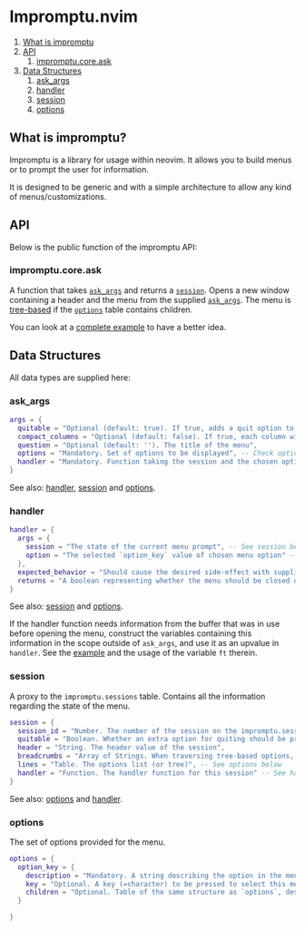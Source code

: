 # Impromptu.nvim

1. [What is impromptu](#what-is-impromptu?)
2. [API](#api)
    1. [impromptu.core.ask](#impromptu.core.ask)
3. [Data Structures](#data-structures)
    1. [ask_args](#ask_args)
    2. [handler](#handler)
    3. [session](#session)
    4. [options](#options)

## What is impromptu?

Impromptu is a library for usage within neovim. It allows you to build menus or to prompt the user for information.

It is designed to be generic and with a simple architecture to allow any kind of menus/customizations.

## API

Below is the public function of the impromptu API:

### impromptu.core.ask

A function that takes [`ask_args`](#ask_args) and returns a [`session`](#session).
Opens a new window containing a header and the menu from the supplied [`ask_args`](#ask_args).
The menu is [tree-based](tree-based.md) if the [`options`](#options) table contains children.

You can look at a [complete example](sample.md) to have a better idea.

## Data Structures

All data types are supplied here:

### ask_args
```lua
args = {
  quitable = "Optional (default: true). If true, adds a quit option to the menu",
  compact_columns = "Optional (default: false). If true, each column will have different widths.",
  question = "Optional (default: ''). The title of the menu",
  options = "Mandatory. Set of options to be displayed", -- Check options below
  handler = "Mandatory. Function taking the session and the chosen option. For tree-based menus only called for the leaf nodes." -- Check handler and session below
}
```
See also: [handler](#handler), [session](#session) and [options](#options).

### handler
```lua
handler = {
  args = {
    session = "The state of the current menu prompt", -- See session below
    option = "The selected `option_key` value of chosen menu option" -- See options below
  },
  expected_behavior = "Should cause the desired side-effect with supplied args",
  returns = "A boolean representing whether the menu should be closed or not"
}
```
See also: [session](#session) and [options](#options).

If the handler function needs information from the buffer that was in use before opening the menu, construct the variables containing this information in the scope outside of `ask_args`, and use it as an upvalue in `handler`. See the [example](sample.md) and the usage of the variable `ft` therein.


### session
A proxy to the `impromptu.sessions` table.  Contains all the information regarding the state of the menu.

```lua
session = {
  session_id = "Number. The number of the session on the impromptu.sessions table",
  quitable = "Boolean. Whether an extra option for quiting should be provided",
  header = "String. The header value of the session",
  breadcrumbs = "Array of Strings. When traversing tree-based options, for each selection that results in another menu, the `option_key` of the selected entry is appended to this, describing a path through the tree.",
  lines = "Table. The options list (or tree)", -- See options below
  handler = "Function. The handler function for this session" -- See handler above
}
```
See also: [options](#options) and [handler](#handler).

### options
The set of options provided for the menu.

```lua
options = {
  option_key = {
    description = "Mandatory. A string describing the option in the menu.",
    key = "Optional. A key (=character) to be pressed to select this menu entry. Value will be inferred trying to find the best key based on the description",
    children = "Optional. Table of the same structure as `options`, describing submenus."
  }

}
```
